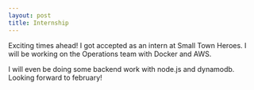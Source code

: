 ```yaml
---
layout: post
title: Internship
---
```


Exciting times ahead! I got accepted as an intern at Small Town Heroes. I will be working on the Operations team with Docker and AWS.

I will even be doing some backend work with node.js and dynamodb. Looking forward to february!
